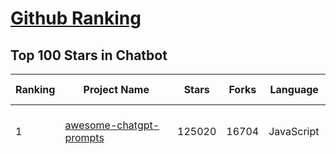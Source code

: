 [Github Ranking](../README.md)
==========

## Top 100 Stars in Chatbot

| Ranking | Project Name | Stars | Forks | Language | Open Issues | Description | Last Commit |
| ------- | ------------ | ----- | ----- | -------- | ----------- | ----------- | ----------- |
| 1 | [awesome-chatgpt-prompts](https://github.com/f/awesome-chatgpt-prompts) | 125020 | 16704 | JavaScript | 0 | This repo includes ChatGPT prompt curation to use ChatGPT and other LLM tools better. | 2025-05-16T08:30:39Z |
| 2 | [funNLP](https://github.com/fighting41love/funNLP) | 73371 | 14856 | Python | 33 | 中英文敏感词、语言检测、中外手机/电话归属地/运营商查询、名字推断性别、手机号抽取、身份证抽取、邮箱抽取、中日文人名库、中文缩写库、拆字词典、词汇情感值、停用词、反动词表、暴恐词表、繁简体转换、英文模拟中文发音、汪峰歌词生成器、职业名称词库、同义词库、反义词库、否定词库、汽车品牌词库、汽车零件词库、连续英文切割、各种中文词向量、公司名字大全、古诗词库、IT词库、财经词库、成语词库、地名词库、历史名人词库、诗词词库、医学词库、饮食词库、法律词库、汽车词库、动物词库、中文聊天语料、中文谣言数据、百度中文问答数据集、句子相似度匹配算法集合、bert资源、文本生成&摘要相关工具、cocoNLP信息抽取工具、国内电话号码正则匹配、清华大学XLORE:中英文跨语言百科知识图谱、清华大学人工智能技术系列报告、自然语言生成、NLU太难了系列、自动对联数据及机器人、用户名黑名单列表、罪名法务名词及分类模型、微信公众号语料、cs224n深度学习自然语言处理课程、中文手写汉字识别、中文自然语言处理 语料/数据集、变量命名神器、分词语料库+代码、任务型对话英文数据集、ASR 语音数据集 + 基于深度学习的中文语音识别系统、笑声检测器、Microsoft多语言数字/单位/如日期时间识别包、中华新华字典数据库及api(包括常用歇后语、成语、词语和汉字)、文档图谱自动生成、SpaCy 中文模型、Common Voice语音识别数据集新版、神经网络关系抽取、基于bert的命名实体识别、关键词(Keyphrase)抽取包pke、基于医疗领域知识图谱的问答系统、基于依存句法与语义角色标注的事件三元组抽取、依存句法分析4万句高质量标注数据、cnocr：用来做中文OCR的Python3包、中文人物关系知识图谱项目、中文nlp竞赛项目及代码汇总、中文字符数据、speech-aligner: 从“人声语音”及其“语言文本”产生音素级别时间对齐标注的工具、AmpliGraph: 知识图谱表示学习(Python)库：知识图谱概念链接预测、Scattertext 文本可视化(python)、语言/知识表示工具：BERT & ERNIE、中文对比英文自然语言处理NLP的区别综述、Synonyms中文近义词工具包、HarvestText领域自适应文本挖掘工具（新词发现-情感分析-实体链接等）、word2word：(Python)方便易用的多语言词-词对集：62种语言/3,564个多语言对、语音识别语料生成工具：从具有音频/字幕的在线视频创建自动语音识别(ASR)语料库、构建医疗实体识别的模型（包含词典和语料标注）、单文档非监督的关键词抽取、Kashgari中使用gpt-2语言模型、开源的金融投资数据提取工具、文本自动摘要库TextTeaser: 仅支持英文、人民日报语料处理工具集、一些关于自然语言的基本模型、基于14W歌曲知识库的问答尝试--功能包括歌词接龙and已知歌词找歌曲以及歌曲歌手歌词三角关系的问答、基于Siamese bilstm模型的相似句子判定模型并提供训练数据集和测试数据集、用Transformer编解码模型实现的根据Hacker News文章标题自动生成评论、用BERT进行序列标记和文本分类的模板代码、LitBank：NLP数据集——支持自然语言处理和计算人文学科任务的100部带标记英文小说语料、百度开源的基准信息抽取系统、虚假新闻数据集、Facebook: LAMA语言模型分析，提供Transformer-XL/BERT/ELMo/GPT预训练语言模型的统一访问接口、CommonsenseQA：面向常识的英文QA挑战、中文知识图谱资料、数据及工具、各大公司内部里大牛分享的技术文档 PDF 或者 PPT、自然语言生成SQL语句（英文）、中文NLP数据增强（EDA）工具、英文NLP数据增强工具 、基于医药知识图谱的智能问答系统、京东商品知识图谱、基于mongodb存储的军事领域知识图谱问答项目、基于远监督的中文关系抽取、语音情感分析、中文ULMFiT-情感分析-文本分类-语料及模型、一个拍照做题程序、世界各国大规模人名库、一个利用有趣中文语料库 qingyun 训练出来的中文聊天机器人、中文聊天机器人seqGAN、省市区镇行政区划数据带拼音标注、教育行业新闻语料库包含自动文摘功能、开放了对话机器人-知识图谱-语义理解-自然语言处理工具及数据、中文知识图谱：基于百度百科中文页面-抽取三元组信息-构建中文知识图谱、masr: 中文语音识别-提供预训练模型-高识别率、Python音频数据增广库、中文全词覆盖BERT及两份阅读理解数据、ConvLab：开源多域端到端对话系统平台、中文自然语言处理数据集、基于最新版本rasa搭建的对话系统、基于TensorFlow和BERT的管道式实体及关系抽取、一个小型的证券知识图谱/知识库、复盘所有NLP比赛的TOP方案、OpenCLaP：多领域开源中文预训练语言模型仓库、UER：基于不同语料+编码器+目标任务的中文预训练模型仓库、中文自然语言处理向量合集、基于金融-司法领域(兼有闲聊性质)的聊天机器人、g2pC：基于上下文的汉语读音自动标记模块、Zincbase 知识图谱构建工具包、诗歌质量评价/细粒度情感诗歌语料库、快速转化「中文数字」和「阿拉伯数字」、百度知道问答语料库、基于知识图谱的问答系统、jieba_fast 加速版的jieba、正则表达式教程、中文阅读理解数据集、基于BERT等最新语言模型的抽取式摘要提取、Python利用深度学习进行文本摘要的综合指南、知识图谱深度学习相关资料整理、维基大规模平行文本语料、StanfordNLP 0.2.0：纯Python版自然语言处理包、NeuralNLP-NeuralClassifier：腾讯开源深度学习文本分类工具、端到端的封闭域对话系统、中文命名实体识别：NeuroNER vs. BertNER、新闻事件线索抽取、2019年百度的三元组抽取比赛：“科学空间队”源码、基于依存句法的开放域文本知识三元组抽取和知识库构建、中文的GPT2训练代码、ML-NLP - 机器学习(Machine Learning)NLP面试中常考到的知识点和代码实现、nlp4han:中文自然语言处理工具集(断句/分词/词性标注/组块/句法分析/语义分析/NER/N元语法/HMM/代词消解/情感分析/拼写检查、XLM：Facebook的跨语言预训练语言模型、用基于BERT的微调和特征提取方法来进行知识图谱百度百科人物词条属性抽取、中文自然语言处理相关的开放任务-数据集-当前最佳结果、CoupletAI - 基于CNN+Bi-LSTM+Attention 的自动对对联系统、抽象知识图谱、MiningZhiDaoQACorpus - 580万百度知道问答数据挖掘项目、brat rapid annotation tool: 序列标注工具、大规模中文知识图谱数据：1.4亿实体、数据增强在机器翻译及其他nlp任务中的应用及效果、allennlp阅读理解:支持多种数据和模型、PDF表格数据提取工具 、 Graphbrain：AI开源软件库和科研工具，目的是促进自动意义提取和文本理解以及知识的探索和推断、简历自动筛选系统、基于命名实体识别的简历自动摘要、中文语言理解测评基准，包括代表性的数据集&基准模型&语料库&排行榜、树洞 OCR 文字识别 、从包含表格的扫描图片中识别表格和文字、语声迁移、Python口语自然语言处理工具集(英文)、 similarity：相似度计算工具包，java编写、海量中文预训练ALBERT模型 、Transformers 2.0 、基于大规模音频数据集Audioset的音频增强 、Poplar：网页版自然语言标注工具、图片文字去除，可用于漫画翻译 、186种语言的数字叫法库、Amazon发布基于知识的人-人开放领域对话数据集 、中文文本纠错模块代码、繁简体转换 、 Python实现的多种文本可读性评价指标、类似于人名/地名/组织机构名的命名体识别数据集 、东南大学《知识图谱》研究生课程(资料)、. 英文拼写检查库 、 wwsearch是企业微信后台自研的全文检索引擎、CHAMELEON：深度学习新闻推荐系统元架构 、 8篇论文梳理BERT相关模型进展与反思、DocSearch：免费文档搜索引擎、 LIDA：轻量交互式对话标注工具 、aili - the fastest in-memory index in the East 东半球最快并发索引 、知识图谱车音工作项目、自然语言生成资源大全 、中日韩分词库mecab的Python接口库、中文文本摘要/关键词提取、汉字字符特征提取器 (featurizer)，提取汉字的特征（发音特征、字形特征）用做深度学习的特征、中文生成任务基准测评 、中文缩写数据集、中文任务基准测评 - 代表性的数据集-基准(预训练)模型-语料库-baseline-工具包-排行榜、PySS3：面向可解释AI的SS3文本分类器机器可视化工具 、中文NLP数据集列表、COPE - 格律诗编辑程序、doccano：基于网页的开源协同多语言文本标注工具 、PreNLP：自然语言预处理库、简单的简历解析器，用来从简历中提取关键信息、用于中文闲聊的GPT2模型：GPT2-chitchat、基于检索聊天机器人多轮响应选择相关资源列表(Leaderboards、Datasets、Papers)、(Colab)抽象文本摘要实现集锦(教程 、词语拼音数据、高效模糊搜索工具、NLP数据增广资源集、微软对话机器人框架 、 GitHub Typo Corpus：大规模GitHub多语言拼写错误/语法错误数据集、TextCluster：短文本聚类预处理模块 Short text cluster、面向语音识别的中文文本规范化、BLINK：最先进的实体链接库、BertPunc：基于BERT的最先进标点修复模型、Tokenizer：快速、可定制的文本词条化库、中文语言理解测评基准，包括代表性的数据集、基准(预训练)模型、语料库、排行榜、spaCy 医学文本挖掘与信息提取 、 NLP任务示例项目代码集、 python拼写检查库、chatbot-list - 行业内关于智能客服、聊天机器人的应用和架构、算法分享和介绍、语音质量评价指标(MOSNet, BSSEval, STOI, PESQ, SRMR)、 用138GB语料训练的法文RoBERTa预训练语言模型 、BERT-NER-Pytorch：三种不同模式的BERT中文NER实验、无道词典 - 有道词典的命令行版本，支持英汉互查和在线查询、2019年NLP亮点回顾、 Chinese medical dialogue data 中文医疗对话数据集 、最好的汉字数字(中文数字)-阿拉伯数字转换工具、 基于百科知识库的中文词语多词义/义项获取与特定句子词语语义消歧、awesome-nlp-sentiment-analysis - 情感分析、情绪原因识别、评价对象和评价词抽取、LineFlow：面向所有深度学习框架的NLP数据高效加载器、中文医学NLP公开资源整理 、MedQuAD：(英文)医学问答数据集、将自然语言数字串解析转换为整数和浮点数、Transfer Learning in Natural Language Processing (NLP) 、面向语音识别的中文/英文发音辞典、Tokenizers：注重性能与多功能性的最先进分词器、CLUENER 细粒度命名实体识别 Fine Grained Named Entity Recognition、 基于BERT的中文命名实体识别、中文谣言数据库、NLP数据集/基准任务大列表、nlp相关的一些论文及代码, 包括主题模型、词向量(Word Embedding)、命名实体识别(NER)、文本分类(Text Classificatin)、文本生成(Text Generation)、文本相似性(Text Similarity)计算等，涉及到各种与nlp相关的算法，基于keras和tensorflow 、Python文本挖掘/NLP实战示例、 Blackstone：面向非结构化法律文本的spaCy pipeline和NLP模型通过同义词替换实现文本“变脸” 、中文 预训练 ELECTREA 模型: 基于对抗学习 pretrain Chinese Model 、albert-chinese-ner - 用预训练语言模型ALBERT做中文NER 、基于GPT2的特定主题文本生成/文本增广、开源预训练语言模型合集、多语言句向量包、编码、标记和实现：一种可控高效的文本生成方法、 英文脏话大列表 、attnvis：GPT2、BERT等transformer语言模型注意力交互可视化、CoVoST：Facebook发布的多语种语音-文本翻译语料库，包括11种语言(法语、德语、荷兰语、俄语、西班牙语、意大利语、土耳其语、波斯语、瑞典语、蒙古语和中文)的语音、文字转录及英文译文、Jiagu自然语言处理工具 - 以BiLSTM等模型为基础，提供知识图谱关系抽取 中文分词 词性标注 命名实体识别 情感分析 新词发现 关键词 文本摘要 文本聚类等功能、用unet实现对文档表格的自动检测，表格重建、NLP事件提取文献资源列表 、 金融领域自然语言处理研究资源大列表、CLUEDatasetSearch - 中英文NLP数据集：搜索所有中文NLP数据集，附常用英文NLP数据集 、medical_NER - 中文医学知识图谱命名实体识别 、(哈佛)讲因果推理的免费书、知识图谱相关学习资料/数据集/工具资源大列表、Forte：灵活强大的自然语言处理pipeline工具集 、Python字符串相似性算法库、PyLaia：面向手写文档分析的深度学习工具包、TextFooler：针对文本分类/推理的对抗文本生成模块、Haystack：灵活、强大的可扩展问答(QA)框架、中文关键短语抽取工具 | 2024-05-10T07:38:24Z |
| 3 | [gpt4free](https://github.com/xtekky/gpt4free) | 64258 | 13643 | Python | 13 | The official gpt4free repository \| various collection of powerful language models \| o4, o3 and deepseek r1, gpt-4.1, gemini 2.5 | 2025-05-18T21:07:06Z |
| 4 | [ragflow](https://github.com/infiniflow/ragflow) | 52758 | 5046 | TypeScript | 2047 | RAGFlow is an open-source RAG (Retrieval-Augmented Generation) engine based on deep document understanding. | 2025-05-19T03:33:55Z |
| 5 | [FastChat](https://github.com/lm-sys/FastChat) | 38591 | 4705 | Python | 826 | An open platform for training, serving, and evaluating large language models. Release repo for Vicuna and Chatbot Arena. | 2025-04-12T18:17:12Z |
| 6 | [Flowise](https://github.com/FlowiseAI/Flowise) | 38482 | 19960 | TypeScript | 521 | Build AI Agents, Visually | 2025-05-18T15:58:10Z |
| 7 | [quivr](https://github.com/QuivrHQ/quivr) | 37863 | 3638 | Python | 5 | Opiniated RAG for integrating GenAI in your apps 🧠   Focus on your product rather than the RAG. Easy integration in existing products with customisation!  Any LLM: GPT4, Groq, Llama. Any Vectorstore: PGVector, Faiss. Any Files. Anyway you want.  | 2025-05-15T07:49:42Z |
| 8 | [Langchain-Chatchat](https://github.com/chatchat-space/Langchain-Chatchat) | 35044 | 5887 | TypeScript | 181 | Langchain-Chatchat（原Langchain-ChatGLM）基于 Langchain 与 ChatGLM, Qwen 与 Llama 等语言模型的 RAG 与 Agent 应用 \| Langchain-Chatchat (formerly langchain-ChatGLM), local knowledge based LLM (like ChatGLM, Qwen and Llama) RAG and Agent app with langchain  | 2025-03-25T15:45:51Z |
| 9 | [chatbox](https://github.com/chatboxai/chatbox) | 34805 | 3324 | TypeScript | 682 | User-friendly Desktop Client App for AI Models/LLMs (GPT, Claude, Gemini, Ollama...) | 2025-05-14T03:02:10Z |
| 10 | [chatbot-ui](https://github.com/mckaywrigley/chatbot-ui) | 31281 | 8862 | TypeScript | 168 | AI chat for any model. | 2024-08-03T00:38:07Z |
| 11 | [python-telegram-bot](https://github.com/python-telegram-bot/python-telegram-bot) | 27525 | 5658 | Python | 11 | We have made you a wrapper you can't refuse | 2025-05-17T23:35:15Z |
| 12 | [cherry-studio](https://github.com/CherryHQ/cherry-studio) | 26591 | 2279 | TypeScript | 793 | 🍒 Cherry Studio is a desktop client that supports for multiple LLM providers. | 2025-05-19T03:20:44Z |
| 13 | [llm-app](https://github.com/pathwaycom/llm-app) | 24160 | 422 | Jupyter Notebook | 5 | Ready-to-run cloud templates for RAG, AI pipelines, and enterprise search with live data. 🐳Docker-friendly.⚡Always in sync with Sharepoint, Google Drive, S3, Kafka, PostgreSQL, real-time data APIs, and more. | 2025-05-16T07:58:43Z |
| 14 | [LLaVA](https://github.com/haotian-liu/LLaVA) | 22543 | 2482 | Python | 1070 | [NeurIPS'23 Oral] Visual Instruction Tuning (LLaVA) built towards GPT-4V level capabilities and beyond. | 2024-08-12T09:52:38Z |
| 15 | [kotaemon](https://github.com/Cinnamon/kotaemon) | 22294 | 1761 | Python | 183 | An open-source RAG-based tool for chatting with your documents. | 2025-04-15T08:54:24Z |
| 16 | [wechaty](https://github.com/wechaty/wechaty) | 21535 | 2692 | TypeScript | 166 | Conversational RPA SDK for Chatbot Makers. Join our Discord: https://discord.gg/7q8NBZbQzt | 2025-04-29T09:29:24Z |
| 17 | [haystack](https://github.com/deepset-ai/haystack) | 20752 | 2168 | Python | 125 | AI orchestration framework to build customizable, production-ready LLM applications. Connect components (models, vector DBs, file converters) to pipelines or agents that can interact with your data. With advanced retrieval methods, it's best suited for building RAG, question answering, semantic search or conversational agent chatbots. | 2025-05-18T17:04:44Z |
| 18 | [rasa](https://github.com/RasaHQ/rasa) | 20150 | 4779 | Python | 4 | 💬   Open source machine learning framework to automate text- and voice-based conversations: NLU, dialogue management, connect to Slack, Facebook, and more - Create chatbots and voice assistants | 2025-05-12T12:58:43Z |
| 19 | [CopilotKit](https://github.com/CopilotKit/CopilotKit) | 19295 | 2706 | TypeScript | 130 | React UI + elegant infrastructure for AI Copilots, AI chatbots, and in-app AI agents. The Agentic last-mile 🪁 | 2025-05-19T02:11:05Z |
| 20 | [MaxKB](https://github.com/1Panel-dev/MaxKB) | 16599 | 2137 | Python | 131 | 💬 MaxKB is an open-source AI assistant for enterprise. It seamlessly integrates RAG pipelines, supports robust workflows, and provides MCP tool-use capabilities. | 2025-05-16T10:23:35Z |
| 21 | [leon](https://github.com/leon-ai/leon) | 16270 | 1352 | TypeScript | 88 | 🧠 Leon is your open-source personal assistant. | 2025-05-10T09:35:15Z |
| 22 | [ai-chatbot](https://github.com/vercel/ai-chatbot) | 16186 | 4383 | TypeScript | 194 | A full-featured, hackable Next.js AI chatbot built by Vercel | 2025-05-16T06:26:40Z |
| 23 | [repomix](https://github.com/yamadashy/repomix) | 15985 | 695 | TypeScript | 83 | 📦 Repomix is a powerful tool that packs your entire repository into a single, AI-friendly file. Perfect for when you need to feed your codebase to Large Language Models (LLMs) or other AI tools like Claude, ChatGPT, DeepSeek, Perplexity, Gemini, Gemma, Llama, Grok, and more. | 2025-05-19T03:33:11Z |
| 24 | [eliza](https://github.com/elizaOS/eliza) | 15850 | 5178 | TypeScript | 32 | Autonomous agents for everyone | 2025-05-18T23:14:42Z |
| 25 | [ChatALL](https://github.com/ai-shifu/ChatALL) | 15808 | 1675 | JavaScript | 222 |  Concurrently chat with ChatGPT, Bing Chat, Bard, Alpaca, Vicuna, Claude, ChatGLM, MOSS, 讯飞星火, 文心一言 and more, discover the best answers | 2025-04-20T18:12:53Z |
| 26 | [ai-pdf-chatbot-langchain](https://github.com/mayooear/ai-pdf-chatbot-langchain) | 15479 | 3077 | TypeScript | 2 | AI PDF chatbot agent built with LangChain & LangGraph  | 2025-02-20T18:19:58Z |
| 27 | [ChuanhuChatGPT](https://github.com/GaiZhenbiao/ChuanhuChatGPT) | 15420 | 2281 | Python | 122 | GUI for ChatGPT API and many LLMs. Supports agents, file-based QA, GPT finetuning and query with web search. All with a neat UI. | 2025-03-13T09:36:38Z |
| 28 | [mirai](https://github.com/mamoe/mirai) | 14769 | 2540 | Kotlin | 272 | 高效率 QQ 机器人支持库 | 2024-09-23T11:25:50Z |
| 29 | [open-im-server](https://github.com/openimsdk/open-im-server) | 14721 | 2584 | Go | 90 | IM Chat ChatGPT | 2025-05-16T09:30:57Z |
| 30 | [bolt.new](https://github.com/stackblitz/bolt.new) | 14706 | 12207 | TypeScript | 7719 | Prompt, run, edit, and deploy full-stack web applications | 2024-12-17T06:29:27Z |
| 31 | [ChatterBot](https://github.com/gunthercox/ChatterBot) | 14314 | 4469 | Python | 126 | ChatterBot is a machine learning, conversational dialog engine for creating chat bots | 2025-05-17T12:57:20Z |
| 32 | [CosyVoice](https://github.com/FunAudioLLM/CosyVoice) | 13898 | 1430 | Python | 698 | Multi-lingual large voice generation model, providing inference, training and deployment full-stack ability. | 2025-05-06T02:54:11Z |
| 33 | [botpress](https://github.com/botpress/botpress) | 13702 | 1998 | TypeScript | 10 | The open-source hub to build & deploy GPT/LLM Agents ⚡️ | 2025-05-16T20:53:08Z |
| 34 | [xiaozhi-esp32](https://github.com/78/xiaozhi-esp32) | 13183 | 2561 | C++ | 171 | Build your own AI friend | 2025-05-19T02:06:18Z |
| 35 | [chat](https://github.com/tinode/chat) | 12502 | 1950 | Go | 36 | Instant messaging platform. Backend in Go. Clients: Swift iOS, Java Android, JS webapp, scriptable command line; chatbots | 2025-05-12T14:53:59Z |
| 36 | [botkit](https://github.com/howdyai/botkit) | 11559 | 2291 | TypeScript | 25 | Botkit is an open source developer tool for building chat bots, apps and custom integrations for major messaging platforms. | 2024-07-01T02:28:35Z |
| 37 | [llama-gpt](https://github.com/getumbrel/llama-gpt) | 10971 | 710 | TypeScript | 84 | A self-hosted, offline, ChatGPT-like chatbot. Powered by Llama 2. 100% private, with no data leaving your device. New: Code Llama support! | 2024-04-23T18:56:06Z |
| 38 | [dolly](https://github.com/databrickslabs/dolly) | 10806 | 1153 | Python | 5 | Databricks’ Dolly, a large language model trained on the Databricks Machine Learning Platform | 2023-06-30T18:36:16Z |
| 39 | [stanford-tensorflow-tutorials](https://github.com/chiphuyen/stanford-tensorflow-tutorials) | 10342 | 4294 | Python | 67 | This repository contains code examples for the Stanford's course: TensorFlow for Deep Learning Research.  | 2020-12-22T09:21:55Z |
| 40 | [chathub](https://github.com/chathub-dev/chathub) | 10313 | 1083 | TypeScript | 105 | All-in-one chatbot client | 2025-03-10T08:29:12Z |
| 41 | [EverydayWechat](https://github.com/sfyc23/EverydayWechat) | 10161 | 2316 | Python | 22 | 微信助手：1.每日定时给好友（女友）发送定制消息。2.机器人自动回复好友。3.群助手功能（例如：查询垃圾分类、天气、日历、电影实时票房、快递物流、PM2.5等） | 2021-06-22T02:56:06Z |
| 42 | [petals](https://github.com/bigscience-workshop/petals) | 9623 | 557 | Python | 90 | 🌸 Run LLMs at home, BitTorrent-style. Fine-tuning and inference up to 10x faster than offloading | 2024-09-07T11:54:28Z |
| 43 | [ChatRWKV](https://github.com/BlinkDL/ChatRWKV) | 9481 | 704 | Python | 34 | ChatRWKV is like ChatGPT but powered by RWKV (100% RNN) language model, and open source. | 2025-05-07T12:41:32Z |
| 44 | [AstrBot](https://github.com/AstrBotDevs/AstrBot) | 8951 | 597 | Python | 188 | ✨ 易上手的多平台 LLM 聊天机器人及开发框架 ✨ 平台支持 QQ、QQ频道、Telegram、微信、企微、飞书 \| MCP 服务器、OpenAI、DeepSeek、Gemini、硅基流动、月之暗面、Ollama、OneAPI、Dify 等。附带 WebUI。 | 2025-05-19T01:29:02Z |
| 45 | [node-telegram-bot-api](https://github.com/yagop/node-telegram-bot-api) | 8774 | 1575 | JavaScript | 117 | Telegram Bot API for NodeJS | 2025-04-16T23:04:59Z |
| 46 | [typebot.io](https://github.com/baptisteArno/typebot.io) | 8652 | 2498 | TypeScript | 193 | 💬 Typebot is a powerful chatbot builder that you can self-host. | 2025-05-16T06:36:33Z |
| 47 | [bisheng](https://github.com/dataelement/bisheng) | 8516 | 1401 | TypeScript | 99 | BISHENG is an open LLM devops platform for next generation Enterprise AI applications. Powerful and comprehensive features include: GenAI workflow, RAG, Agent, Unified model management, Evaluation, SFT, Dataset Management, Enterprise-level System Management, Observability and more. | 2025-05-19T03:40:38Z |
| 48 | [BetterChatGPT](https://github.com/ztjhz/BetterChatGPT) | 8390 | 2789 | TypeScript | 215 | An amazing UI for OpenAI's ChatGPT (Website + Windows + MacOS + Linux) | 2024-08-14T10:26:46Z |
| 49 | [gpt4free-ts](https://github.com/xiangsx/gpt4free-ts) | 7763 | 1371 | TypeScript | 48 | Providing a free OpenAI GPT-4 API !   This is a replication project for the typescript version of xtekky/gpt4free | 2024-09-04T01:15:09Z |
| 50 | [GPTCache](https://github.com/zilliztech/GPTCache) | 7549 | 531 | Python | 70 | Semantic cache for LLMs. Fully integrated with LangChain and llama_index.  | 2024-09-18T02:05:21Z |
| 51 | [agentscope](https://github.com/modelscope/agentscope) | 7365 | 421 | Python | 41 | Start building LLM-empowered multi-agent applications in an easier way. | 2025-05-19T03:30:07Z |
| 52 | [TensorLayer](https://github.com/tensorlayer/TensorLayer) | 7359 | 1606 | Python | 26 | Deep Learning and Reinforcement Learning Library for Scientists and Engineers  | 2023-02-18T07:58:21Z |
| 53 | [yao](https://github.com/YaoApp/yao) | 7283 | 662 | Go | 0 | ✨ Yao is an all-in-one application engine that enables developers to create web apps, REST APIs, business applications, and more, with AI as a development partner. | 2025-05-18T11:15:19Z |
| 54 | [pdfGPT](https://github.com/bhaskatripathi/pdfGPT) | 7120 | 851 | Python | 43 | PDF GPT allows you to chat with the contents of your PDF file by using GPT capabilities. The most effective open source solution to turn your pdf files in a chatbot! | 2025-03-03T13:17:59Z |
| 55 | [Verba](https://github.com/weaviate/Verba) | 7118 | 766 | Python | 46 | Retrieval Augmented Generation (RAG) chatbot powered by Weaviate | 2025-03-24T15:19:15Z |
| 56 | [InternLM](https://github.com/InternLM/InternLM) | 6907 | 484 | Python | 8 | Official release of InternLM series (InternLM, InternLM2, InternLM2.5, InternLM3). | 2025-02-07T04:14:52Z |
| 57 | [DeepPavlov](https://github.com/deeppavlov/DeepPavlov) | 6878 | 1162 | Python | 28 | An open source library for deep learning end-to-end dialog systems and chatbots. | 2025-04-01T14:19:35Z |
| 58 | [aidea](https://github.com/mylxsw/aidea) | 6792 | 1022 | Dart | 24 | AIdea 是一款支持 GPT  以及国产大语言模型通义千问、文心一言等，支持 Stable Diffusion 文生图、图生图、 SDXL1.0、超分辨率、图片上色的全能型 APP。 | 2025-03-01T12:52:55Z |
| 59 | [aichat](https://github.com/sigoden/aichat) | 6762 | 439 | Rust | 0 | All-in-one LLM CLI tool featuring Shell Assistant, Chat-REPL, RAG, AI Tools & Agents, with access to OpenAI, Claude, Gemini, Ollama, Groq, and more. | 2025-05-19T00:14:32Z |
| 60 | [nonebot2](https://github.com/nonebot/nonebot2) | 6733 | 612 | Python | 18 | 跨平台 Python 异步聊天机器人框架 / Asynchronous multi-platform chatbot framework written in Python | 2025-05-18T09:02:57Z |
| 61 | [BlackFriday-GPTs-Prompts](https://github.com/friuns2/BlackFriday-GPTs-Prompts) | 6681 | 1043 | None | 87 | List of free GPTs that doesn't require plus subscription  | 2024-11-08T11:03:14Z |
| 62 | [rags](https://github.com/run-llama/rags) | 6451 | 662 | Python | 29 | Build ChatGPT over your data, all with natural language | 2024-04-05T05:36:59Z |
| 63 | [nlp.js](https://github.com/axa-group/nlp.js) | 6443 | 629 | JavaScript | 80 | An NLP library for building bots, with entity extraction, sentiment analysis, automatic language identify, and so more | 2025-01-09T14:43:04Z |
| 64 | [venom](https://github.com/orkestral/venom) | 6429 | 1292 | JavaScript | 57 | Venom is a high-performance system developed with JavaScript to create a bot for WhatsApp, support for creating any interaction, such as customer service, media sending, sentence recognition based on artificial intelligence and all types of design architecture for WhatsApp. | 2025-04-11T17:20:55Z |
| 65 | [botman](https://github.com/botman/botman) | 6145 | 814 | PHP | 10 | A framework agnostic PHP library to build chat bots | 2025-05-11T14:28:29Z |
| 66 | [ChatBotCourse](https://github.com/lcdevelop/ChatBotCourse) | 5976 | 1679 | Python | 25 | 自己动手做聊天机器人教程 | 2022-07-18T09:16:17Z |
| 67 | [ChatGPT](https://github.com/PawanOsman/ChatGPT) | 5743 | 1016 | TypeScript | 0 | OpenAI API Free Reverse Proxy | 2024-08-23T15:25:51Z |
| 68 | [agent-squad](https://github.com/awslabs/agent-squad) | 5735 | 487 | Python | 44 | Flexible and powerful framework for managing multiple AI agents and handling complex conversations | 2025-05-15T10:28:17Z |
| 69 | [awesome-chatgpt](https://github.com/sindresorhus/awesome-chatgpt) | 5576 | 332 | None | 0 | 🤖 Awesome list for ChatGPT — an artificial intelligence chatbot developed by OpenAI | 2024-12-19T17:53:00Z |
| 70 | [chatgpt_telegram_bot](https://github.com/father-bot/chatgpt_telegram_bot) | 5377 | 1900 | Python | 69 | 💬 Telegram bot with ChatGPT, Python-based, using OpenAI's API. | 2024-09-20T09:31:58Z |
| 71 | [Bard-API](https://github.com/dsdanielpark/Bard-API) | 5268 | 519 | Python | 3 | The unofficial python package that returns response of Google Bard through cookie value. | 2024-04-24T10:38:31Z |
| 72 | [OpenChat](https://github.com/openchatai/OpenChat) | 5247 | 645 | JavaScript | 34 | LLMs custom-chatbots console ⚡ | 2024-02-27T13:17:24Z |
| 73 | [Red-DiscordBot](https://github.com/Cog-Creators/Red-DiscordBot) | 5092 | 2359 | Python | 203 | A multi-function Discord bot | 2025-05-03T16:13:02Z |
| 74 | [Synonyms](https://github.com/chatopera/Synonyms) | 5079 | 897 | Python | 31 | :herb: 中文近义词：聊天机器人，智能问答工具包 | 2023-11-24T22:55:49Z |
| 75 | [superduper](https://github.com/superduper-io/superduper) | 5059 | 494 | Python | 90 | Superduper: End-to-end framework for building custom AI applications and agents. | 2025-05-15T11:26:00Z |
| 76 | [koishi](https://github.com/koishijs/koishi) | 4873 | 260 | TypeScript | 87 | Cross-platform chatbot framework made with love | 2025-01-12T16:40:58Z |
| 77 | [xtuner](https://github.com/InternLM/xtuner) | 4546 | 342 | Python | 218 | An efficient, flexible and full-featured toolkit for fine-tuning LLM (InternLM2, Llama3, Phi3, Qwen, Mistral, ...) | 2025-05-07T10:15:05Z |
| 78 | [assistant-ui](https://github.com/assistant-ui/assistant-ui) | 4538 | 527 | TypeScript | 36 | Typescript/React Library for AI Chat💬🚀 | 2025-05-18T08:44:01Z |
| 79 | [kimi-free-api](https://github.com/LLM-Red-Team/kimi-free-api) | 4488 | 758 | TypeScript | 17 | 🚀 KIMI AI 长文本大模型逆向API【特长：长文本解读整理】，支持高速流式输出、智能体对话、联网搜索、探索版、K1思考模型、长文档解读、图像解析、多轮对话，零配置部署，多路token支持，自动清理会话痕迹，仅供测试，如需商用请前往官方开放平台。 | 2025-05-12T18:26:46Z |
| 80 | [h2o-llmstudio](https://github.com/h2oai/h2o-llmstudio) | 4301 | 444 | Python | 37 | H2O LLM Studio - a framework and no-code GUI for fine-tuning LLMs. Documentation: https://docs.h2o.ai/h2o-llmstudio/ | 2025-04-10T14:42:59Z |
| 81 | [bottender](https://github.com/Yoctol/bottender) | 4272 | 336 | TypeScript | 53 | ⚡️ A framework for building conversational user interfaces. | 2024-04-10T13:31:04Z |
| 82 | [chinese-chatbot-corpus](https://github.com/codemayq/chinese-chatbot-corpus) | 4125 | 792 | Python | 1 | 中文公开聊天语料库 | 2024-04-23T03:30:29Z |
| 83 | [bot-on-anything](https://github.com/zhayujie/bot-on-anything) | 4073 | 928 | Python | 263 | A large model-based chatbot builder that can quickly integrate AI models (including ChatGPT, Claude, Gemini) into various software applications (such as Telegram, Gmail, Slack, and websites). | 2025-01-03T14:13:51Z |
| 84 | [awesome-bots](https://github.com/DopplerHQ/awesome-bots) | 3935 | 523 | None | 4 | The most awesome list about bots ⭐️🤖 | 2024-07-03T19:31:10Z |
| 85 | [snips-nlu](https://github.com/snipsco/snips-nlu) | 3929 | 513 | Python | 65 | Snips Python library to extract meaning from text | 2023-05-22T16:10:15Z |
| 86 | [chatgpt-android](https://github.com/skydoves/chatgpt-android) | 3802 | 445 | Kotlin | 17 | 📲 ChatGPT Android demonstrates a Chatbot application using OpenAI's chat API on Android with Stream Chat SDK for Compose. | 2025-05-14T18:22:56Z |
| 87 | [gptme](https://github.com/gptme/gptme) | 3796 | 310 | Python | 61 | Your agent in your terminal, equipped with local tools: writes code, uses the terminal, browses the web, vision. | 2025-05-17T16:34:52Z |
| 88 | [adrenaline](https://github.com/shobrook/adrenaline) | 3785 | 317 | None | 0 | Chat with (and visualize) your codebase | 2024-03-08T18:42:45Z |
| 89 | [olivia](https://github.com/olivia-ai/olivia) | 3705 | 353 | Go | 22 | 💁‍♀️Your new best friend powered by an artificial neural network | 2025-02-06T10:19:30Z |
| 90 | [llm-workflow-engine](https://github.com/llm-workflow-engine/llm-workflow-engine) | 3699 | 470 | Python | 3 | Power CLI and Workflow manager for LLMs (core package) | 2025-05-08T16:49:27Z |
| 91 | [qqbot](https://github.com/pandolia/qqbot) | 3685 | 874 | Python | 36 | QQBot: A conversation robot base on Tencent's SmartQQ | 2020-08-23T07:47:42Z |
| 92 | [whatsapp-chatgpt](https://github.com/askrella/whatsapp-chatgpt) | 3632 | 893 | TypeScript | 37 | ChatGPT + DALL-E + WhatsApp = AI Assistant :rocket: :robot: | 2025-02-20T05:07:00Z |
| 93 | [casibase](https://github.com/casibase/casibase) | 3626 | 423 | Go | 27 | ⚡️AI Cloud OS: Open-source enterprise-level AI knowledge base and MCP (model-context-protocol)/A2A (agent-to-agent) management platform with admin UI, user management and Single-Sign-On⚡️, supports ChatGPT, Claude, Llama, Ollama, HuggingFace, etc., chat bot demo: https://ai.casibase.com, admin UI demo: https://ai-admin.casibase.com | 2025-05-18T08:30:08Z |
| 94 | [chatbot](https://github.com/zhaoyingjun/chatbot) | 3574 | 1024 | Python | 96 | ChatGPT带火了聊天机器人，主流的趋势都调整到了GPT类模式，本项目也与时俱进，会在近期更新GPT类版本。基于本项目和自己的语料可以训练出自己想要的聊天机器人，用于智能客服、在线问答、闲聊等场景。 | 2024-06-26T13:37:21Z |
| 95 | [evolution-api](https://github.com/EvolutionAPI/evolution-api) | 3551 | 2724 | TypeScript | 181 | Evolution API is an open-source WhatsApp integration API | 2025-05-16T16:38:31Z |
| 96 | [ChatUI](https://github.com/alibaba/ChatUI) | 3494 | 339 | TypeScript | 37 | The UI design language and React library for Conversational UI | 2025-04-10T03:18:05Z |
| 97 | [Telegram.Bot](https://github.com/TelegramBots/Telegram.Bot) | 3395 | 716 | C# | 0 | .NET Client for Telegram Bot API | 2025-04-30T20:31:51Z |
| 98 | [TensorFlow.NET](https://github.com/SciSharp/TensorFlow.NET) | 3343 | 536 | C# | 213 | .NET Standard bindings for Google's TensorFlow for developing, training and deploying Machine Learning models in C# and F#. | 2025-01-22T15:46:45Z |
| 99 | [ChatFiles](https://github.com/guangzhengli/ChatFiles) | 3335 | 486 | TypeScript | 16 | Document Chatbot — multiple files. Powered by GPT / Embedding. | 2024-12-17T10:26:50Z |
| 100 | [chaskiq](https://github.com/chaskiq/chaskiq) | 3325 | 479 | TypeScript | 62 | A full featured Live Chat, Support & Marketing platform, alternative to Intercom, Drift, Crisp, etc from cience.com | 2025-01-07T16:28:42Z |

